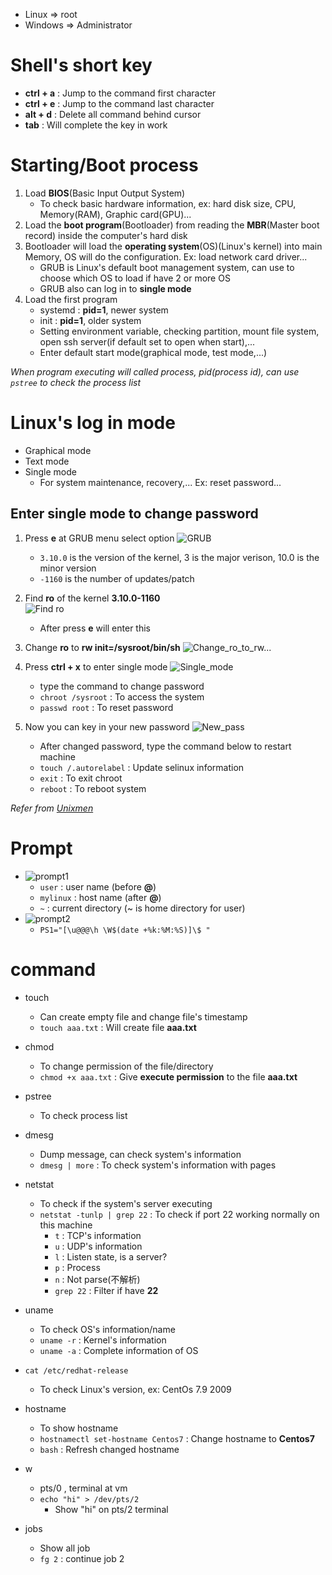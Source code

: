 - Linux => root
- Windows => Administrator

# **Shell's short key**
- **ctrl + a** : Jump to the command first character 
- **ctrl + e** : Jump to the command last character
- **alt + d** : Delete all command behind cursor
- **tab** : Will complete the key in work

# **Starting/Boot process**
1. Load **BIOS**(Basic Input Output System)
    - To check basic hardware information, ex: hard disk size, CPU, Memory(RAM), Graphic card(GPU)...
2. Load the **boot program**(Bootloader) from reading the **MBR**(Master boot record) inside the computer's hard disk
3. Bootloader will load the **operating system**(OS)(Linux's kernel) into main Memory, OS will do the configuration. Ex: load network card driver...
    - GRUB is Linux's default boot management system, can use to choose which OS to load if have 2 or more OS
    - GRUB also can log in to **single mode**
4. Load the first program
    - systemd : **pid=1**, newer system
    - init : **pid=1**, older system
    - Setting environment variable, checking partition, mount file system, open ssh server(if default set to open when start),...
    - Enter default start mode(graphical mode, test mode,...)

_When program executing will called process, pid(process id), can use `pstree` to check the process list_
    

# **Linux's log in mode**
- Graphical mode
- Text mode
- Single mode
    - For system maintenance, recovery,... Ex: reset password...
## **Enter single mode to change password**
1. Press **e** at GRUB menu select option
![GRUB](Images/W6_GRUB.png)
    - `3.10.0` is the version of the kernel, 3 is the major verison, 10.0 is the minor version
    - `-1160` is the number of updates/patch 

2. Find **ro** of the kernel **3.10.0-1160**  
![Find ro](Images/W6_Find_ro.png)
    - After press **e** will enter this 

3. Change **ro** to **rw init=/sysroot/bin/sh**
![Change_ro_to_rw...](Images/W6_Change_to_rw....png)

4. Press **ctrl + x** to enter single mode
![Single_mode](Images/W6_single_mode.png)
    - type the command to change password
    - `chroot /sysroot` : To access the system
    - `passwd root` : To reset password

5. Now you can key in your new password
![New_pass](Images/W6_Change_password.png)
    - After changed password, type the command below to restart machine
    - `touch /.autorelabel` : Update selinux information
    - `exit` : To exit chroot
    - `reboot` : To reboot system

_Refer from [Unixmen](https://www.unixmen.com/reset-root-password-centos-7/)_

# **Prompt**
- ![prompt1](Images/W6_prompt1.png)
    - `user` : user name (before **@**)
    - `mylinux` : host name (after **@**)
    - `~` : current directory (~ is home directory for user)
- ![prompt2](Images/W6_prompt2.png)
    - `PS1="[\u@@@\h \W$(date +%k:%M:%S)]\$ "`

# **command**
- touch
    - Can create empty file and change file's timestamp
    - `touch aaa.txt` : Will create file **aaa.txt**

- chmod
    - To change permission of the file/directory
    - `chmod +x aaa.txt` : Give **execute permission** to the file **aaa.txt**

- pstree 
    - To check process list

- dmesg
    - Dump message, can check system's information
    - `dmesg | more` : To check system's information with pages

- netstat
    - To check if the system's server executing
    - `netstat -tunlp | grep 22` : To check if port 22 working normally on this machine
        - `t` : TCP's information
        - `u` : UDP's information
        - `l` : Listen state, is a server?
        - `p` : Process
        - `n` : Not parse(不解析)
        - `grep 22` : Filter if have **22**
- uname
    - To check OS's information/name
    - `uname -r` : Kernel's information
    - `uname -a` : Complete information of OS
    
- `cat /etc/redhat-release`
    - To check Linux's version, ex: CentOs 7.9 2009

- hostname
    - To show hostname
    - `hostnamectl set-hostname Centos7` : Change hostname to **Centos7**
    - `bash` : Refresh changed hostname

- w
	-  pts/0 , terminal at vm
	- `echo "hi" > /dev/pts/2`
        - Show "hi" on pts/2 terminal

- jobs
    - Show all job
    - `fg 2` : continue job 2